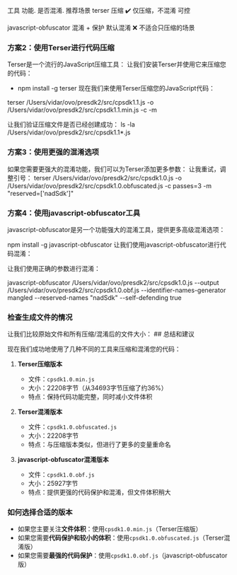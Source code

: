 工具     功能. 是否混淆. 推荐场景
terser 压缩 ✔️ 仅压缩，不混淆 可控

javascript-obfuscator 混淆 + 保护 默认混淆 ❌ 不适合只压缩的场景


### 方案2：使用Terser进行代码压缩

Terser是一个流行的JavaScript压缩工具：
 让我们安装Terser并使用它来压缩您的代码： 
 - npm install -g terser
 现在我们来使用Terser压缩您的JavaScript代码： 

 terser /Users/vidar/ovo/presdk2/src/cpsdk1.1.js -o /Users/vidar/ovo/presdk2/src/cpsdk1.1.min.js -c -m

 让我们验证压缩文件是否已经创建成功： 
 ls -la /Users/vidar/ovo/presdk2/src/cpsdk1.1*.js

 ### 方案3：使用更强的混淆选项


如果您需要更强大的混淆功能，我们可以为Terser添加更多参数： 让我重试，调整引号：
terser /Users/vidar/ovo/presdk2/src/cpsdk1.0.js -o /Users/vidar/ovo/presdk2/src/cpsdk1.0.obfuscated.js -c passes=3 -m "reserved=['nadSdk']"
 ### 方案4：使用javascript-obfuscator工具

javascript-obfuscator是另一个功能强大的混淆工具，提供更多高级混淆选项： 

npm install -g javascript-obfuscator
让我们使用javascript-obfuscator进行代码混淆： 

让我们使用正确的参数进行混淆： 

javascript-obfuscator /Users/vidar/ovo/presdk2/src/cpsdk1.0.js --output /Users/vidar/ovo/presdk2/src/cpsdk1.0.obf.js --identifier-names-generator mangled --reserved-names "nadSdk" --self-defending true

### 检查生成文件的情况

让我们比较原始文件和所有压缩/混淆后的文件大小： ## 总结和建议

现在我们成功地使用了几种不同的工具来压缩和混淆您的代码：

1. **Terser压缩版本**
   - 文件：`cpsdk1.0.min.js`
   - 大小：22208字节（从34693字节压缩了约36%）
   - 特点：保持代码功能完整，同时减小文件体积

2. **Terser混淆版本**
   - 文件：`cpsdk1.0.obfuscated.js`
   - 大小：22208字节
   - 特点：与压缩版本类似，但进行了更多的变量重命名

3. **javascript-obfuscator混淆版本**
   - 文件：`cpsdk1.0.obf.js`
   - 大小：25927字节
   - 特点：提供更强的代码保护和混淆，但文件体积稍大

### 如何选择合适的版本

- 如果您主要关注**文件体积**：使用`cpsdk1.0.min.js`（Terser压缩版）
- 如果您需要**代码保护和较小的体积**：使用`cpsdk1.0.obfuscated.js`（Terser混淆版）
- 如果您需要**最强的代码保护**：使用`cpsdk1.0.obf.js`（javascript-obfuscator版）

